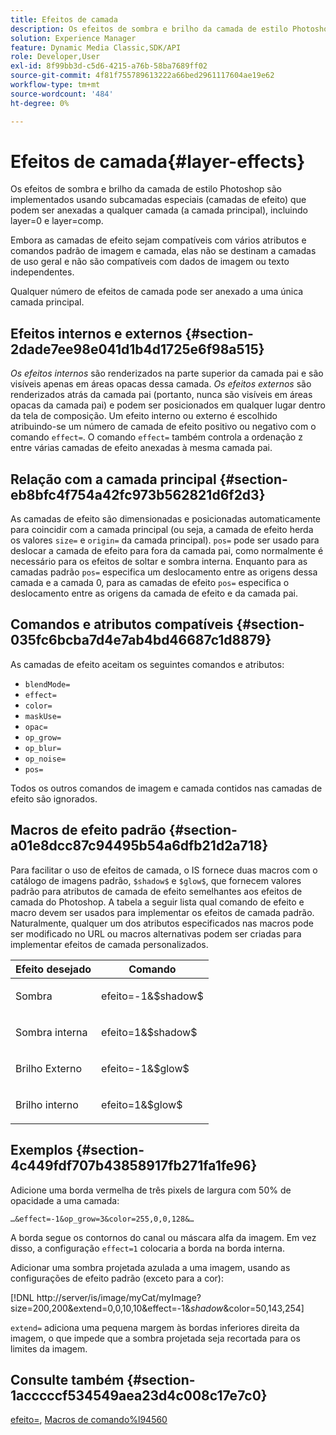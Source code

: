 ```yaml
---
title: Efeitos de camada
description: Os efeitos de sombra e brilho da camada de estilo Photoshop são implementados usando subcamadas especiais (camadas de efeito) que podem ser anexadas a qualquer camada (a camada principal), incluindo layer=0 e layer=comp.
solution: Experience Manager
feature: Dynamic Media Classic,SDK/API
role: Developer,User
exl-id: 8f99bb3d-c5d6-4215-a76b-58ba7689ff02
source-git-commit: 4f81f755789613222a66bed2961117604ae19e62
workflow-type: tm+mt
source-wordcount: '484'
ht-degree: 0%

---
```


# Efeitos de camada{#layer-effects}

Os efeitos de sombra e brilho da camada de estilo Photoshop são implementados usando subcamadas especiais (camadas de efeito) que podem ser anexadas a qualquer camada (a camada principal), incluindo layer=0 e layer=comp.

Embora as camadas de efeito sejam compatíveis com vários atributos e comandos padrão de imagem e camada, elas não se destinam a camadas de uso geral e não são compatíveis com dados de imagem ou texto independentes.

Qualquer número de efeitos de camada pode ser anexado a uma única camada principal.

## Efeitos internos e externos {#section-2dade7ee98e041d1b4d1725e6f98a515}

*Os efeitos internos* são renderizados na parte superior da camada pai e são visíveis apenas em áreas opacas dessa camada. *Os efeitos externos* são renderizados atrás da camada pai (portanto, nunca são visíveis em áreas opacas da camada pai) e podem ser posicionados em qualquer lugar dentro da tela de composição. Um efeito interno ou externo é escolhido atribuindo-se um número de camada de efeito positivo ou negativo com o comando `effect=`. O comando `effect=` também controla a ordenação z entre várias camadas de efeito anexadas à mesma camada pai.

## Relação com a camada principal {#section-eb8bfc4f754a42fc973b562821d6f2d3}

As camadas de efeito são dimensionadas e posicionadas automaticamente para coincidir com a camada principal (ou seja, a camada de efeito herda os valores `size=` e `origin=` da camada principal). `pos=` pode ser usado para deslocar a camada de efeito para fora da camada pai, como normalmente é necessário para os efeitos de soltar e sombra interna. Enquanto para as camadas padrão `pos=` especifica um deslocamento entre as origens dessa camada e a camada 0, para as camadas de efeito `pos=` especifica o deslocamento entre as origens da camada de efeito e da camada pai.

## Comandos e atributos compatíveis {#section-035fc6bcba7d4e7ab4bd46687c1d8879}

As camadas de efeito aceitam os seguintes comandos e atributos:

* `blendMode=`
* `effect=`
* `color=`
* `maskUse=`
* `opac=`
* `op_grow=`
* `op_blur=`
* `op_noise=`
* `pos=`

Todos os outros comandos de imagem e camada contidos nas camadas de efeito são ignorados.

## Macros de efeito padrão {#section-a01e8dcc87c94495b54a6dfb21d2a718}

Para facilitar o uso de efeitos de camada, o IS fornece duas macros com o catálogo de imagens padrão, `$shadow$` e `$glow$`, que fornecem valores padrão para atributos de camada de efeito semelhantes aos efeitos de camada do Photoshop. A tabela a seguir lista qual comando de efeito e macro devem ser usados para implementar os efeitos de camada padrão. Naturalmente, qualquer um dos atributos especificados nas macros pode ser modificado no URL ou macros alternativas podem ser criadas para implementar efeitos de camada personalizados.

<table id="table_8089C41AD1F24223A58C7DD8F4DDF73C"> 
 <thead> 
  <tr> 
   <th class="entry"> <b> Efeito desejado</b> </th> 
   <th class="entry"> <b> Comando</b> </th> 
  </tr> 
 </thead>
 <tbody> 
  <tr> 
   <td> <p> Sombra </p> </td> 
   <td> <p> <span class="codeph"> efeito=-1&amp;$shadow$</span> </p> </td> 
  </tr> 
  <tr> 
   <td> <p> Sombra interna </p> </td> 
   <td> <p> <span class="codeph"> efeito=1&amp;$shadow$</span> </p> </td> 
  </tr> 
  <tr> 
   <td> <p> Brilho Externo </p> </td> 
   <td> <p> <span class="codeph"> efeito=-1&amp;$glow$</span> </p> </td> 
  </tr> 
  <tr> 
   <td> <p> Brilho interno </p> </td> 
   <td> <p> <span class="codeph"> efeito=1&amp;$glow$</span> </p> </td> 
  </tr> 
 </tbody> 
</table>

## Exemplos {#section-4c449fdf707b43858917fb271fa1fe96}

Adicione uma borda vermelha de três pixels de largura com 50% de opacidade a uma camada:

`…&effect=-1&op_grow=3&color=255,0,0,128&…`

A borda segue os contornos do canal ou máscara alfa da imagem. Em vez disso, a configuração `effect=1` colocaria a borda na borda interna.

Adicionar uma sombra projetada azulada a uma imagem, usando as configurações de efeito padrão (exceto para a cor):

[!DNL http://server/is/image/myCat/myImage?size=200,200&extend=0,0,10,10&effect=-1&$shadow$&color=50,143,254]

`extend=` adiciona uma pequena margem às bordas inferiores direita da imagem, o que impede que a sombra projetada seja recortada para os limites da imagem.

## Consulte também {#section-1acccccf534549aea23d4c008c17e7c0}

[efeito=](../../../../../is-api/http-ref/image-serving-api-ref/c-http-protocol-reference/c-command-reference/r-effect.md#reference-b1296c4afed047fb921bbc1e33752135), [Macros de comando%l94560](../../../../../is-api/http-ref/image-serving-api-ref/c-http-protocol-reference/c-syntax-and-features/r-is-http-command-macros.md#reference-ea2a9571c65a46da83eca27d0013cbf9)
